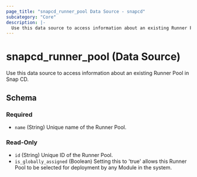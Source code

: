 ```yaml
---
page_title: "snapcd_runner_pool Data Source - snapcd"
subcategory: "Core"
description: |-
  Use this data source to access information about an existing Runner Pool in Snap CD.
---
```


# snapcd_runner_pool (Data Source)

Use this data source to access information about an existing Runner Pool in Snap CD.




<!-- schema generated by tfplugindocs -->
## Schema

### Required

- `name` (String) Unique name of the Runner Pool.

### Read-Only

- `id` (String) Unique ID of the Runner Pool.
- `is_globally_assigned` (Boolean) Setting this to 'true' allows this Runner Pool to be selected for deployment by any Module in the system.

